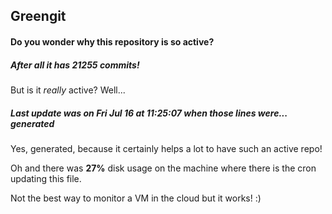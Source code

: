 ## Greengit

#### Do you wonder why this repository is so active?

##### After all it has 21255 commits!

But is it *really* active? Well...

##### Last update was on Fri Jul 16 at 11:25:07 when those lines were... generated

Yes, generated, because it certainly helps a lot to have such an active repo!

Oh and there was **27%** disk usage on the machine
where there is the cron updating this file.

Not the best way to monitor a VM in the cloud but it works! :)
